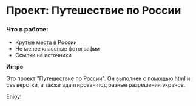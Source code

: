 # Проект: Путешествие по России

### Что в работе:
* Крутые места в России
* Не менее классные фотографии
* Ссылки на источники

**Интро**

Это проект "Путешествие по России". Он выполнен с помощью html и css верстки, а также адаптирован под разные разрешения экранов. 

Enjoy!
